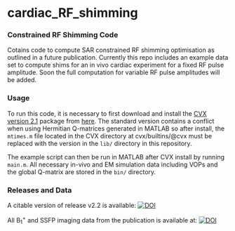 # cardiac_RF_shimming
### Constrained RF Shimming Code
Cotains code to compute SAR constrained RF shimming optimisation as outlined in a future publication. Currently this repo includes an example data set to compute shims for an in vivo cardiac experiment for a fixed RF pulse amplitude. Soon the full computation for variable RF pulse amplitudes will be added.

### Usage
To run this code, it is necessary to first download and install the [CVX version 2.1](http://cvxr.com/cvx/) package from [here](http://cvxr.com/cvx/download/). The standard version contains a conflict when using Hermitian Q-matrices generated in MATLAB so after install, the `mtimes.m` file located in the CVX directory at cvx/builtins/@cvx must be replaced with the version in the `lib/` directory in this repository.

The example script can then be run in MATLAB after CVX install by running `main.m`. All necessary in-vivo and EM simulation data including VOPs and the global Q-matrix are stored in the `bin/` directory.

### Releases and Data

A citable version of release v2.2 is available: [![DOI](https://zenodo.org/badge/41297878.svg)](https://zenodo.org/badge/latestdoi/41297878)

All B<sub>1</sub><sup>+</sup> and SSFP imaging data from the publication is available at: [![DOI](https://zenodo.org/badge/DOI/10.5281/zenodo.231228.svg)](https://doi.org/10.5281/zenodo.231228)
